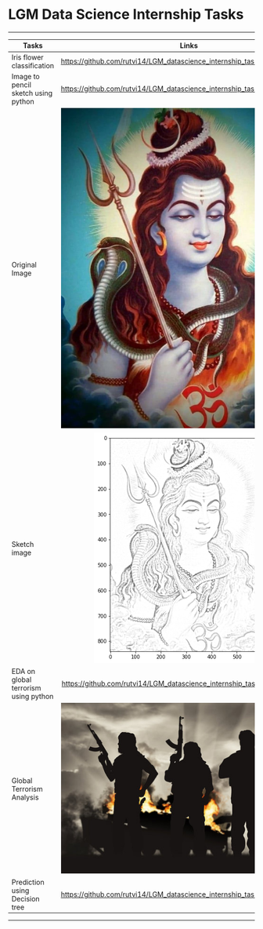 # LGM Data Science Internship Tasks

---

| Tasks        | Links           | 
| ------------- |:-------------:|
| Iris flower classification      | https://github.com/rutvi14/LGM_datascience_internship_tasks/tree/main/Task1 |
| Image to pencil sketch using python     | https://github.com/rutvi14/LGM_datascience_internship_tasks/tree/main/Task2     |  
| Original Image                         | ![Shivji](https://github.com/rutvi14/LGM_datascience_internship_tasks/blob/main/Task2/shivji.jpg)
| Sketch image                           | ![Sketch](https://github.com/rutvi14/LGM_datascience_internship_tasks/blob/main/Task2/pencil_sketch.png)
| EDA on global terrorism using python | https://github.com/rutvi14/LGM_datascience_internship_tasks/tree/main/task3      | 
| Global Terrorism Analysis            | ![Terrorism Analysis](https://github.com/rutvi14/LGM_datascience_internship_tasks/blob/main/task3/terrorism.jpg) |
| Prediction using Decision tree       | https://github.com/rutvi14/LGM_datascience_internship_tasks/tree/main/Task4 |

---

